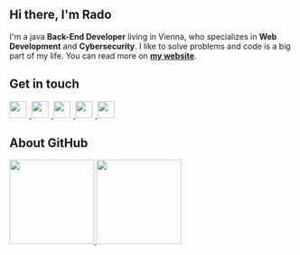 ## Hi there, I'm Rado

I'm a java **Back-End Developer** living in Vienna, who specializes in **Web Development** and **Cybersecurity**.
I like to solve problems and code is a big part of my life. You can read more on **[my website](http://mandev.net)**.

## Get in touch

<p>
    <a href="https://www.linkedin.com/in/radoslav-mandev">
        <img src="https://raw.githubusercontent.com/FortAwesome/Font-Awesome/6.x/svgs/brands/linkedin-in.svg" width="30" height="30" style="padding-right:5px"> 
    </a>
    <a href="https://www.instagram.com/radoslav.mandev/">
        <img src="https://raw.githubusercontent.com/FortAwesome/Font-Awesome/6.x/svgs/brands/instagram.svg" width="30" height="30" style="padding-right:5px"> 
    </a>
    <a href="https://wa.me/4367764895930">
        <img src="https://raw.githubusercontent.com/FortAwesome/Font-Awesome/6.x/svgs/brands/whatsapp.svg" width="30" height="30" style="padding-right:5px"> 
    </a>
    <a href="https://www.google.com/maps/contrib/106864606957923008552">
        <img src="https://raw.githubusercontent.com/FortAwesome/Font-Awesome/6.x/svgs/solid/location-pin.svg" width="30" height="30" style="padding-right:5px"> 
    </a>
    <a href="https://paypal.me/radotornado">
        <img src="https://raw.githubusercontent.com/FortAwesome/Font-Awesome/6.x/svgs/brands/paypal.svg" width="30" height="30" style="padding-right:5px"> 
    </a>
</p>

## About GitHub

<p>
    <a href="http://mandev.net">
        <img src="https://github-readme-stats-sigma-blue.vercel.app/api?username=Radotornado&count_private=true&show_icons=true&theme=cobalt&include_all_commits=true&custom_title=My%20GitHub%20stats" height="150">
    </a>
    <a href="http://mandev.net">
        <img src="https://github-readme-stats-sigma-blue.vercel.app/api/top-langs/?username=Radotornado&theme=cobalt&layout=compact&hide=html,roff&custom_title=Languages%20I%20use" height="150">
    </a>
</p>
